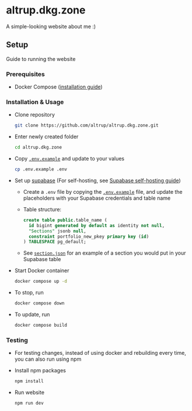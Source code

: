 # altrup.dkg.zone
A simple-looking website about me :)

## Setup
Guide to running the website

### Prerequisites
- Docker Compose ([installation guide](https://docs.docker.com/compose/install/))

### Installation & Usage
- Clone repository
  
  ```bash
  git clone https://github.com/altrup/altrup.dkg.zone.git
  ```
- Enter newly created folder
  
  ```bash
  cd altrup.dkg.zone
  ```
- Copy [`.env.example`](/.env.example) and update to your values
  
  ```bash
  cp .env.example .env
  ```
- Set up [supabase](https://supabase.com/) (For self-hosting, see [Supabase self-hosting guide](https://supabase.com/docs/guides/self-hosting))
  - Create a `.env` file by copying the [`.env.example`](/.env.example) file, and update the placeholders with your Supabase credentials and table name
  - Table structure:

    ```sql
    create table public.table_name (
      id bigint generated by default as identity not null,
      "Sections" jsonb null,
      constraint portfolio_new_pkey primary key (id)
    ) TABLESPACE pg_default;
    ```
  - See [`section.json`](/examples/section.json) for an example of a section you would put in your Supabase table
- Start Docker container

  ```bash
  docker compose up -d
  ```
- To stop, run

  ```bash
  docker compose down
  ```
- To update, run

  ```bash
  docker compose build
  ```

### Testing
- For testing changes, instead of using docker and rebuilding every time, you can also run using npm
- Install npm packages
  
  ```bash
  npm install
  ```
- Run website
  
  ```bash
  npm run dev
  ```